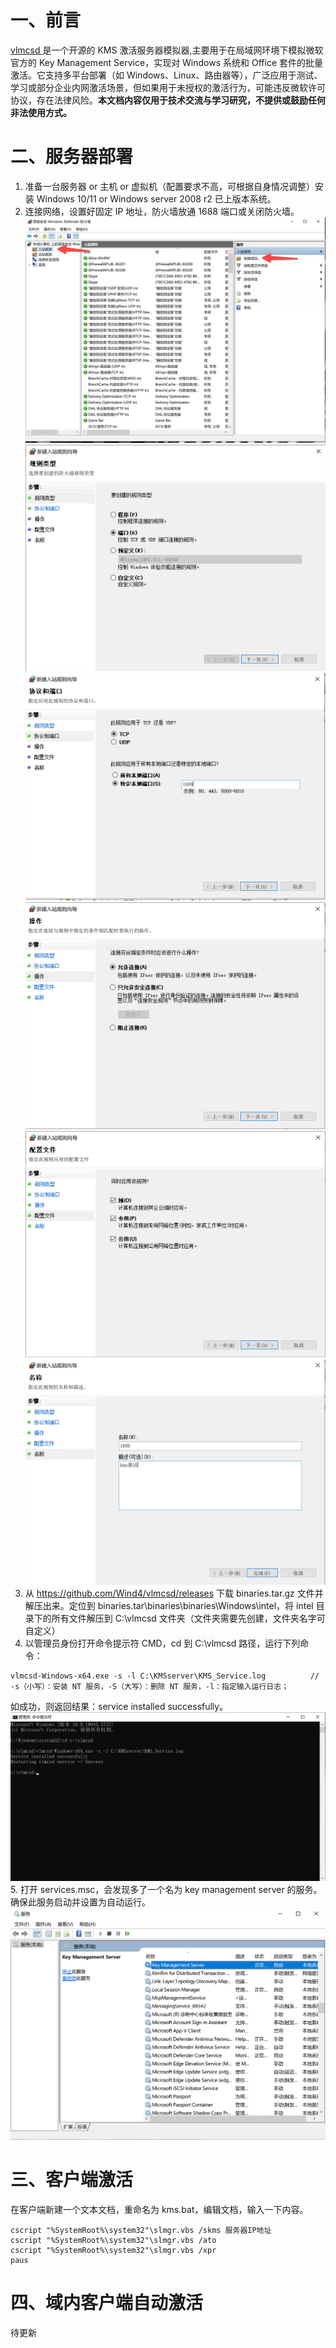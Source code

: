 # 一、前言
[vlmcsd ](https://github.com/Wind4/vlmcsd)是一个开源的 KMS 激活服务器模拟器,主要用于在局域网环境下模拟微软官方的 Key Management Service，实现对 Windows 系统和 Office 套件的批量激活。它支持多平台部署（如 Windows、Linux、路由器等），广泛应用于测试、学习或部分企业内网激活场景，但如果用于未授权的激活行为，可能违反微软许可协议，存在法律风险。**本文档内容仅用于技术交流与学习研究，不提供或鼓励任何非法使用方式。**

# 二、服务器部署
1. 准备一台服务器 or 主机 or 虚拟机（配置要求不高，可根据自身情况调整）安装 Windows 10/11 or Windows server 2008 r2 已上版本系统。
2. 连接网络，设置好固定 IP 地址，防火墙放通 1688 端口或关闭防火墙。
![alt text](image.png)![alt text](image-1.png)![alt text](image-2.png)![alt text](image-3.png)![alt text](image-4.png)![alt text](image-5.png)
3. 从 https://github.com/Wind4/vlmcsd/releases 下载 binaries.tar.gz 文件并解压出来。定位到 binaries.tar\binaries\binaries\Windows\intel，将 intel 目录下的所有文件解压到 C:\vlmcsd 文件夹（文件夹需要先创建，文件夹名字可自定义）
4. 以管理员身份打开命令提示符 CMD，cd 到 C:\vlmcsd 路径，运行下列命令：
```
vlmcsd-Windows-x64.exe -s -l C:\KMSserver\KMS_Service.log          // -s（小写）：安装 NT 服务，-S（大写）：删除 NT 服务，-l：指定输入运行日志；
```
如成功，则返回结果：service installed successfully。
![alt text](image-6.png)
5. 打开 services.msc，会发现多了一个名为 key management server 的服务。确保此服务启动并设置为自动运行。
![alt text](image-7.png)

# 三、客户端激活
在客户端新建一个文本文档，重命名为 kms.bat，编辑文档，输入一下内容。
```
cscript "%SystemRoot%\system32"\slmgr.vbs /skms 服务器IP地址
cscript "%SystemRoot%\system32"\slmgr.vbs /ato
cscript "%SystemRoot%\system32"\slmgr.vbs /xpr
paus
```

# 四、域内客户端自动激活
待更新